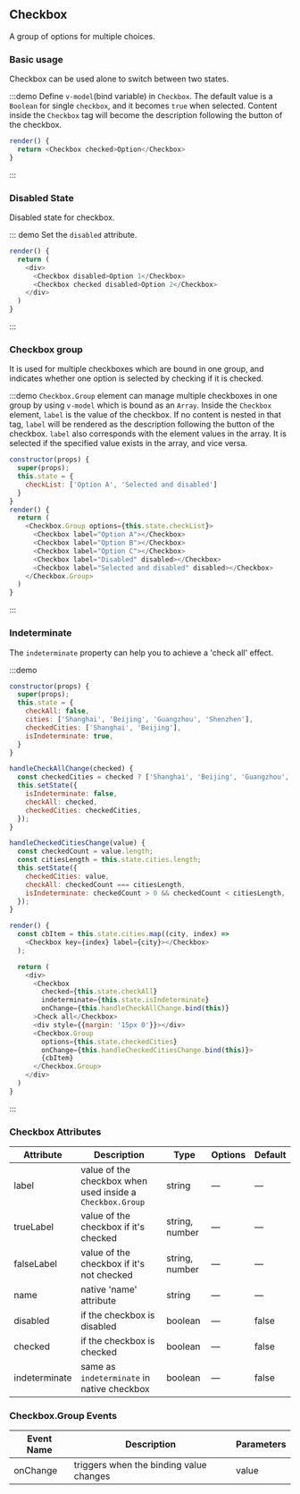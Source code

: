 ## Checkbox

A group of options for multiple choices.

### Basic usage

Checkbox can be used alone to switch between two states.

:::demo Define `v-model`(bind variable) in `Checkbox`. The default value is a `Boolean` for single `checkbox`, and it becomes `true` when selected. Content inside the `Checkbox` tag will become the description following the button of the checkbox.

```js
render() {
  return <Checkbox checked>Option</Checkbox>
}
```
:::

### Disabled State

Disabled state for checkbox.

::: demo Set the `disabled` attribute.

```js
render() {
  return (
    <div>
      <Checkbox disabled>Option 1</Checkbox>
      <Checkbox checked disabled>Option 2</Checkbox>
    </div>
  )
}
```
:::

### Checkbox group

It is used for multiple checkboxes which are bound in one group, and indicates whether one option is selected by checking if it is checked.

:::demo `Checkbox.Group` element can manage multiple checkboxes in one group by using `v-model` which is bound as an `Array`. Inside the `Checkbox` element, `label` is the value of the checkbox. If no content is nested in that tag, `label` will be rendered as the description following the button of the checkbox. `label` also corresponds with the element values in the array. It is selected if the specified value exists in the array, and vice versa.

```js
constructor(props) {
  super(props);
  this.state = {
    checkList: ['Option A', 'Selected and disabled']
  }
}
render() {
  return (
    <Checkbox.Group options={this.state.checkList}>
      <Checkbox label="Option A"></Checkbox>
      <Checkbox label="Option B"></Checkbox>
      <Checkbox label="Option C"></Checkbox>
      <Checkbox label="Disabled" disabled></Checkbox>
      <Checkbox label="Selected and disabled" disabled></Checkbox>
    </Checkbox.Group>
  )
}
```
:::

### Indeterminate

The `indeterminate` property can help you to achieve a 'check all' effect.

:::demo

```js
constructor(props) {
  super(props);
  this.state = {
    checkAll: false,
    cities: ['Shanghai', 'Beijing', 'Guangzhou', 'Shenzhen'],
    checkedCities: ['Shanghai', 'Beijing'],
    isIndeterminate: true,
  }
}

handleCheckAllChange(checked) {
  const checkedCities = checked ? ['Shanghai', 'Beijing', 'Guangzhou', 'Shenzhen'] : [];
  this.setState({
    isIndeterminate: false,
    checkAll: checked,
    checkedCities: checkedCities,
  });
}

handleCheckedCitiesChange(value) {
  const checkedCount = value.length;
  const citiesLength = this.state.cities.length;
  this.setState({
    checkedCities: value,
    checkAll: checkedCount === citiesLength,
    isIndeterminate: checkedCount > 0 && checkedCount < citiesLength,
  });
}

render() {
  const cbItem = this.state.cities.map((city, index) =>
    <Checkbox key={index} label={city}></Checkbox>
  );

  return (
    <div>
      <Checkbox
        checked={this.state.checkAll}
        indeterminate={this.state.isIndeterminate}
        onChange={this.handleCheckAllChange.bind(this)}
      >Check all</Checkbox>
      <div style={{margin: '15px 0'}}></div>
      <Checkbox.Group
        options={this.state.checkedCities}
        onChange={this.handleCheckedCitiesChange.bind(this)}>
        {cbItem}
      </Checkbox.Group>
    </div>
  )
}
```
:::

### Checkbox Attributes
| Attribute      | Description         | Type    | Options                         | Default|
|---------- |-------- |---------- |-------------  |-------- |
| label     | value of the checkbox when used inside a `Checkbox.Group`   | string    |       —        |     —    |
| trueLabel | value of the checkbox if it's checked   | string, number    |       —        |     —    |
| falseLabel | value of the checkbox if it's not checked   | string, number    |      —         |     —    |
| name | native 'name' attribute | string    |      —         |     —    |
| disabled  | if the checkbox is disabled   | boolean   |  — | false   |
| checked  | if the checkbox is checked   | boolean   |  — | false   |
| indeterminate  | same as `indeterminate` in native checkbox | boolean   |  — | false   |

### Checkbox.Group Events
| Event Name | Description | Parameters |
|---------- |-------- |---------- |
| onChange  | triggers when the binding value changes | value |
